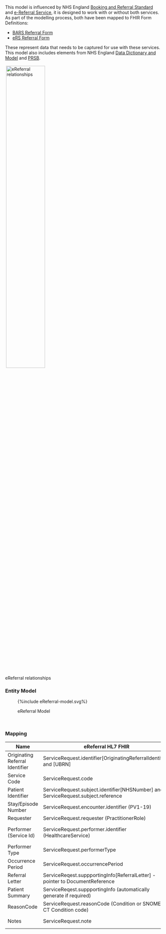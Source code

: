 
This model is influenced by NHS England [Booking and Referral Standard](https://digital.nhs.uk/services/booking-and-referral-standard) and [e-Referral Service](https://digital.nhs.uk/services/e-referral-service), it is designed to work with or without both services.
As part of the modelling process, both have been mapped to FHIR Form Definitions:

- [BARS Referral Form](Questionnaire-BARS-Referral-Form.html)
- [eRS Referral Form](Questionnaire-eRS-Referral-Request.html)

These represent data that needs to be captured for use with these services. This model also includes elements from NHS England [Data Dictionary and Model](https://www.datadictionary.nhs.uk/) and [PRSB](https://theprsb.org/standards/#). 

<img style="padding:3px;width:50%;" src="eRequesting relationship to other standards.drawio.png" alt="eReferral relationships"/>
<br clear="all">
<p class="figureTitle">eReferral relationships</p> 

### Entity Model

<figure>
{%include eReferral-model.svg%}
<p id="fX.X.X.X-X" class="figureTitle">eReferral Model</p>
</figure>
<br clear="all">

### Mapping

| Name                            | eReferral HL7 FHIR                                                                  | BARS                                                                              | eRS                                          |
|---------------------------------|-------------------------------------------------------------------------------------|-----------------------------------------------------------------------------------|----------------------------------------------|
| Originating Referral Identifier | ServiceRequest.identifier[OriginatingReferralIdentifier] and [UBRN]                 |                                                                                   | ServiceRequest.identifier[UBRN]              |  
| Service Code                    | ServiceRequest.code                                                                 | Task.code                                                                         |                                              |
| Patient Identifier              | ServiceRequest.subject.identifier[NHSNumber] and/or ServiceRequest.subject.reference | ServiceRequest.subject.reference                                                  | ServiceRequest.subject.identifier[NHSNumber] |
| Stay/Episode Number             | ServiceRequest.encounter.identifier (PV1-19)                                        | n/a - reference to clinical encounter required                                    | n/a                                          |
| Requester                       | ServiceRequest.requester (PractitionerRole)                                         | ServiceRequest.requester                                                          | ServiceRequest.requester (PractitionerRole)  |
| Performer (Service Id)          | ServiceRequest.performer.identifier (HealthcareService)                             | ServiceRequest.performer.reference (HealthcareService) \n Directory of Service Id | Relates to Service Search and eRS Service Id |
| Performer Type                  | ServiceRequest.performerType                                                        | n/a                                                                               | ServiceRequest.performerType (eRS Specialty) |
| Occurrence Period               | ServiceRequest.occurrencePeriod                                                     | ServiceRequest.occurrencePeriod                                                   | n/a                                          |
| Referral Letter                 | ServiceReqest.suppportingInfo[ReferralLetter] - pointer to DocumentReference        | n/a                                                                               | ServiceReqest.suppportingInfo                |
| Patient Summary                 | ServiceReqest.suppportingInfo (automatically generate if required)                  | n/a                                                                               | ServiceReqest.suppportingInfo                |
| ReasonCode                      | ServiceRequest.reasonCode (Condition or SNOMED CT Condition code)                   | CarePlan.addresses (Condition)                                                    | n/a                                          |
| Notes                           | ServiceRequest.note                                                                 | CarePlan.activity and Task.description                                            | n/a                                          |
